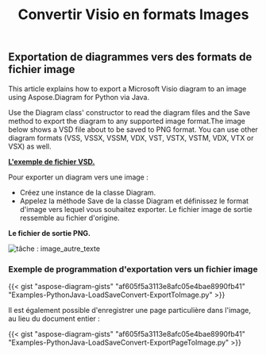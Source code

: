 ﻿---
title:  Convertir Visio en formats Images
linktitle: Convertir Visio en Images
type: docs
weight: 20
url: /fr/python-java/convert-visio-to-image/
description: This topic show you how to convert Visio to various images formats using Aspose.Diagram for Python via Java. Convert Visio,VSD, VSS, VDW, VST, VSDX, VSSX, VSTX, VSDM, VSTM, VSSM to PNG, JPEG, BMP images with a few lines of code.
---
## **Exportation de diagrammes vers des formats de fichier image**
This article explains how to export a Microsoft Visio diagram to an image using Aspose.Diagram for Python via Java.

Use the Diagram class' constructor to read the diagram files and the Save method to export the diagram to any supported image format.The image below shows a VSD file about to be saved to PNG format. You can use other diagram formats (VSS, VSSX, VSSM, VDX, VST, VSTX, VSTM, VDX, VTX or VSX) as well.

**[L'exemple de fichier VSD.](ExportToImage.vsd)**

Pour exporter un diagram vers une image :

- Créez une instance de la classe Diagram.
- Appelez la méthode Save de la classe Diagram et définissez le format d'image vers lequel vous souhaitez exporter. Le fichier image de sortie ressemble au fichier d'origine.

**Le fichier de sortie PNG.**

![tâche : image_autre_texte](ExportToImage.png)
### **Exemple de programmation d'exportation vers un fichier image**
{{< gist "aspose-diagram-gists" "af605f5a3113e8afc05e4bae8990fb41" "Examples-PythonJava-LoadSaveConvert-ExportToImage.py" >}}

Il est également possible d'enregistrer une page particulière dans l'image, au lieu du document entier :

{{< gist "aspose-diagram-gists" "af605f5a3113e8afc05e4bae8990fb41" "Examples-PythonJava-LoadSaveConvert-ExportPageToImage.py" >}}